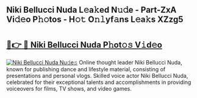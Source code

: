 ## Niki Bellucci Nuda L𝚎a𝚔ed N𝚞𝚍e - Part-ZxA Vi𝚍𝚎o P𝚑𝚘tos - H𝚘𝚝 O𝚗𝚕yf𝚊ns L𝚎a𝚔s XZzg5

# <h2><a href="http://kf8v9w.oniu.top/?m=Niki+Bellucci+Nuda">🔗👉 🔴 Niki Bellucci Nuda P𝚑ot𝚘𝚜 V𝚒d𝚎o</a></h2>

[![Niki Bellucci Nuda Nu𝚍e𝚜](https://i.imgur.com/0qMVB7G.gif)](http://kf8v9w.oniu.top/?m=Niki+Bellucci+Nuda)
Online thought leader Niki Bellucci Nuda, known for publishing dance and lifestyle material, consisting of presentations and personal vlogs. Skilled voice actor Niki Bellucci Nuda, celebrated for their exceptional talents and accomplishments in providing voiceovers for films, TV shows, and video games.  
